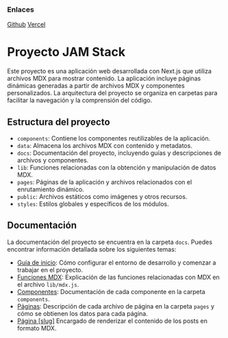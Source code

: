 ### Enlaces
[Github](https://github.com/Doplax/Dolpax.Dev)
[Vercel](https://doplax.dev)


# Proyecto JAM Stack

Este proyecto es una aplicación web desarrollada con Next.js que utiliza archivos MDX para mostrar contenido. La aplicación incluye páginas dinámicas generadas a partir de archivos MDX y componentes personalizados. La arquitectura del proyecto se organiza en carpetas para facilitar la navegación y la comprensión del código.

## Estructura del proyecto

- `components`: Contiene los componentes reutilizables de la aplicación.
- `data`: Almacena los archivos MDX con contenido y metadatos.
- `docs`: Documentación del proyecto, incluyendo guías y descripciones de archivos y componentes.
- `lib`: Funciones relacionadas con la obtención y manipulación de datos MDX.
- `pages`: Páginas de la aplicación y archivos relacionados con el enrutamiento dinámico.
- `public`: Archivos estáticos como imágenes y otros recursos.
- `styles`: Estilos globales y específicos de los módulos.

## Documentación

La documentación del proyecto se encuentra en la carpeta `docs`. Puedes encontrar información detallada sobre los siguientes temas:

- [Guía de inicio](docs/getting-started.md): Cómo configurar el entorno de desarrollo y comenzar a trabajar en el proyecto.
- [Funciones MDX](docs/mdx-functions.md): Explicación de las funciones relacionadas con MDX en el archivo `lib/mdx.js`.
- [Componentes](docs/components.md): Documentación de cada componente en la carpeta `components`.
- [Páginas](docs/pages.md): Descripción de cada archivo de página en la carpeta `pages` y cómo se obtienen los datos para cada página.
- [Página [slug]](docs/slug-page.md) Encargado de renderizar el contenido de los posts en formato MDX.


